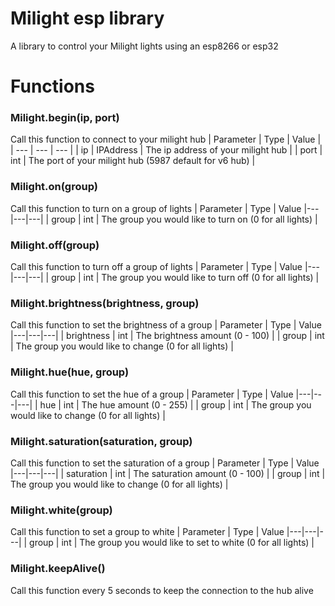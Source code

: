 # Milight esp library

A library to control your Milight lights using an esp8266 or esp32


# Functions

### Milight.begin(ip, port)
Call this function to connect to your milight hub
| Parameter | Type | Value |
| --- | --- | --- |
| ip | IPAddress | The ip address of your milight hub |
| port | int | The port of your milight hub (5987 default for v6 hub) |


### Milight.on(group)
Call this function to turn on a group of lights
| Parameter | Type | Value
|---|---|---|
| group | int | The group you would like to turn on (0 for all lights) |

### Milight.off(group)
Call this function to turn off a group of lights
| Parameter | Type | Value
|---|---|---|
| group | int | The group you would like to turn off (0 for all lights) |


### Milight.brightness(brightness, group)
Call this function to set the brightness of a group
| Parameter | Type | Value
|---|---|---|
| brightness | int | The brightness amount (0 - 100) |
| group | int | The group you would like to change (0 for all lights) |


### Milight.hue(hue, group)
Call this function to set the hue of a group
| Parameter | Type | Value
|---|---|---|
| hue | int | The hue amount (0 - 255) |
| group | int | The group you would like to change (0 for all lights) |


### Milight.saturation(saturation, group)
Call this function to set the saturation of a group
| Parameter | Type | Value
|---|---|---|
| saturation | int | The saturation amount (0 - 100) |
| group | int | The group you would like to change (0 for all lights) |


### Milight.white(group)
Call this function to set a group to white
| Parameter | Type | Value
|---|---|---|
| group | int | The group you would like to set to white (0 for all lights) |


### Milight.keepAlive()
Call this function every 5 seconds to keep the connection to the hub alive
